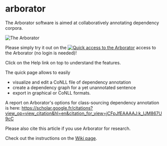 # arborator
The Arborator software is aimed at collaboratively annotating dependency corpora.


![The Arborator](https://github.com/Arborator/arborator-server/blob/stable/images/arborator.png)


Please simply try it out on the [![Quick access to the Arborator](https://github.com/kimgerdes/arborator/blob/master/images/q.png)](http://arborator.ilpga.fr/q.cgi) access to the Arborator (no login is needed)!

Click on the Help link on top to understand the features.

The quick page allows to easily 
* visualize and edit a CoNLL file of dependency annotation
* create a dependency graph for a yet unannotated sentence
* export in graphical or CoNLL formats.

A report on Arborator's options for class-sourcing dependency annotation is here: https://scholar.google.fr/citations?view_op=view_citation&hl=en&citation_for_view=jCFpJfEAAAAJ:k_IJM867U9cC

Please also cite this article if you use Arborator for research.

Check out the instructions on the [Wiki page](https://github.com/Arborator/arborator-server/wiki).
